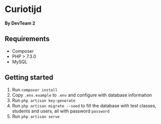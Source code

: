 # Curiotijd
**By DevTeam 2**

## Requirements

* Composer
* PHP > 7.3.0
* MySQL

## Getting started

1. Run `composer install`
2. Copy `.env.example` to `.env` and configure with database information
3. Run `php artisan key:generate`
4. Run `php artisan migrate --seed` to fill the database with test classes, students and users, all with password `password`
5. Run `php artisan serve`